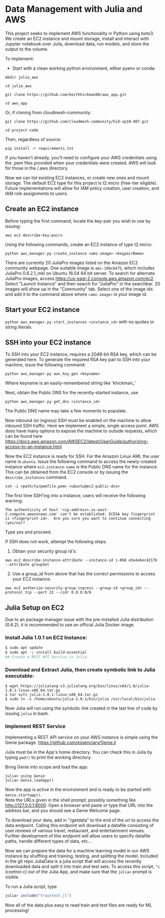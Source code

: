 # Data Management with Julia and AWS

This project seeks to implement AWS functionality in Python using boto3.  We create an EC2 instance and mount storage, install and interact with Jupyter notebook over Julia, download data, run models, and store the output to the volume.  

To implement: 

- Start with a clean working python environment, either pyenv or conda:

```mkdir julia_aws```

```cd julia_aws```

```git clone https://github.com/keithhickman08/aws_app.git```

```cd aws_app```

Or, if cloning from cloudmesh-community: 

```git clone https://github.com/cloudmesh-community/hid-sp18-407.git```

```cd project-code```

Then, regardless of source:

```pip install -r requirements.txt```

If you haven't already, you'll need to configure your AWS credentials using the .pem files provided when your credentials were created.  AWS will look for those in the /.aws directory.   

Now we can list existing EC2 instances, or create new ones and mount storage.  The default EC2 type for this project is t2.micro (free-tier eligible). Future implementations will allow for IAM policy creation, user creation, and IAM role assignments to users. 

## Create an EC2 instance

Before typing the first command, locate the key-pair you wish to use by issuing: 

```aws ec2 describe-key-pairs```

Using the following commands, create an EC2 instance of type t2.micro: 

```python aws_manager.py create_instance <ami-image> <keypairName>```

There are currently 20 JuliaPro images listed on the Amazon EC2 community webpage.
One suitable image is ```ami-109cb475```, which includes JuliaPro 0.6.2.1_mkl on Ubuntu 16.04 64 bit server.  To search for alternate JuliaPro images, access <https://us-east-2.console.aws.amazon.com/ec2>. Select "Launch Instance" and then search for "JuliaPro" in the searchbar.  20 images will show up in the "Community" tab.  Select one of the image ids and add it to the command above where ```<ami-image>``` is your image id.  

## Start your EC2 instance

```python aws_manager.py start_instances <instance_id>``` with no quotes or string literals. 

## SSH into your EC2 instance

To SSH into your EC2 instance, requires a 2048-bit RSA key, which can be
generated here. To generate the required RSA key pair to SSH into
your machine, issue the following command:

```python aws_manager.py aws_key_gen <keyname>```

Where keyname is an easily-remembered string like 'khickman_'

Next, obtain the Public DNS for the recently-started instance, use

```python aws_manager.py get_dns <instance_id>```

The Public DNS name may take a few moments to populate. 

Now inbound (or ingress) SSH must be enabled on the machine to allow inbound SSH
traffic. Here we implement a simple, single access point. AWS does have many
options to expose the machine to outside requests, which can be found here
<https://docs.aws.amazon.com/AWSEC2/latest/UserGuide/authorizing-access-to-an-instance.html>

Now the EC2 instance is ready for SSH.  For the Amazon Linux AMI, the user name
is ```ubuntu```. Issue the following command to access the newly-created
instance where ```ec2-instance-name``` is the Public DNS name for the instance.
This can be obtained from the EC2 console or by issuing the
```describe_instances``` command. 

```ssh -i <path/to/pemfile.pem> <ubuntu@ec2-public-dns>```

The first time SSH'ing into a instance, users will receive the following warning: 

```The authenticity of host '<ip-address>.us-east-2.compute.amazonaws.com' can't be established. ECDSA key fingerprint is <fingerprint-id>.  Are you sure you want to continue connecting (yes/no)?```

Type yes and proceed. 

If SSH does not work, attempt the following steps. 

1) Obtain your security group id's:

```aws ec2 describe-instance-attribute --instance-id i-0b8 e5e4abec4217b --attribute groupSet```

2) Use a group_id from above that has the correct permissions to access your EC2
instance:

```aws ec2 authorize-security-group-ingress --group-id <group_id> --protocol tcp --port 22 --cidr 0.0.0.0/0```


## Julia Setup on EC2

Due to an package manager issue with the pre-installed Julia distribution (0.6.2), it is recommended to use an official Julia Docker image. 

### Install Julia 1.0.1 on EC2 Instance: 

```bash
$ sudo apt update
$ sudo apt -y install build-essential
## Create a REST API Service in Julia
```

### Download and Extract Julia, then create symbolic link to Julia executable:

```
$ wget https://julialang-s3.julialang.org/bin/linux/x64/1.0/julia-1.0.1-linux-x86_64.tar.gz
$ tar xvfz julia-1.0.1-linux-x86_64.tar.gz
$ sudo ln -s /home/ubuntu/julia-1.0.1/bin/julia /usr/local/bin/julia
```

Now Julia will run using the symbolic link created in the last line of code by issuing ```julia``` in bash. 

### Implement REST Service

Implementing a REST API service on your AWS instance is simple using the Genie package.  <https://github.com/essenciary/Genie.jl>

Julia must be in the App's home directory. You can check this in Julia by typing ```pwd()``` to print the working directory.  

Bring Genie into scope and load the app: 

```
julia> using Genie
julia> Genie.loadapp()
```

Now the app is active in the environment and is ready to be started with ```Genie.startapp()```.  
Note the URLs given in the shell prompt; possibly something like http://127.0.0.1:8000.  Open a browser and paste or type that URL into the address bar, and you should see a Genie Welcome page.  

To download your data, add in "/getdata" to the end of the url to access the data endpoint. Calling this endpoint will download a datafile consisting of user reviews of various travel, restaurant, and entertainment venues.  Further development of this endpoint will allow users to specify datafile paths, handle different types of data, etc... 

Now we can prepare the data for a machine learning model in our AWS instance by shuffling and training, testing, and splitting the model.  Included in the git repo JuliaData is a julia script that will access the recently downloaded data and split it into train and test sets. To access this script, ```^c``` (control-c) out of the Julia App, and make sure that the ```julia>``` prompt is visible.  

To run a Julia script, type 
```julia
julia> include("traintest.jl")
```

Now all of the data plus easy to read train and test files are ready for ML processing! 
